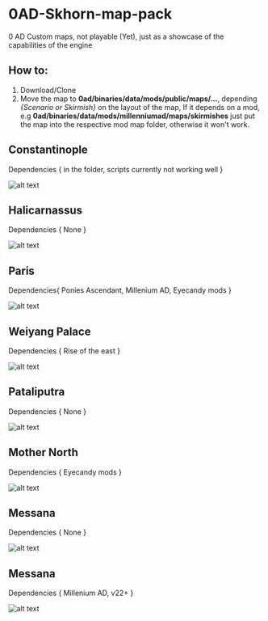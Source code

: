 # 0AD-Skhorn-map-pack
0 AD Custom maps, not playable (Yet), just as a showcase of the capabilities of the engine

## How to:

1. Download/Clone
2. Move the map to **0ad/binaries/data/mods/public/maps/...**, depending *{Scenario or Skirmish}* on the layout of the map, If it depends on a mod, e.g **0ad/binaries/data/mods/millenniumad/maps/skirmishes** just put the map into the respective mod map folder, otherwise it won't work.


## Constantinople

  Dependencies { in the folder, scripts currently not working well }
  
![alt text][Constantinople]

[Constantinople]: https://github.com/Skhorn/0AD-map-pack/blob/master/screenshots/Constantinople_preview.png "Constantinople"

## Halicarnassus

  Dependencies { None }
  
![alt text][Halicarnassus]

[Halicarnassus]: https://github.com/Skhorn/0AD-map-pack/blob/master/screenshots/Halicarnassus_preview.png "Halicarnassus"

## Paris

  Dependencies{ Ponies Ascendant, Millenium AD, Eyecandy mods }
  
![alt text][Paris]

[Paris]: https://github.com/Skhorn/0AD-map-pack/blob/master/screenshots/Paris_preview.png "Paris"

## Weiyang Palace
  
  Dependencies { Rise of the east }
  
![alt text][Weiyang]

[Weiyang]: https://github.com/Skhorn/0AD-map-pack/blob/master/screenshots/Weiyang_preview.png "Weiyang Palace"

## Pataliputra
  
  Dependencies { None }

![alt text][Pataliputra]

[Pataliputra]: https://github.com/Skhorn/0AD-map-pack/blob/master/screenshots/Pataliputra_preview.png "Pataliputra"

## Mother North
  
  Dependencies { Eyecandy mods }
  
![alt text][North]

[North]: https://github.com/Skhorn/0AD-map-pack/blob/master/screenshots/Mother_North_preview.png "Mother North"

## Messana

  Dependencies { None }
  
  ![alt text][Messana]

[Messana]: https://github.com/Skhorn/0AD-map-pack/blob/master/screenshots/Messana_preview.png "Messana"
  

## Messana

  Dependencies { Millenium AD, v22+ }
  
  ![alt text][Messana]

[Messana]: https://github.com/Skhorn/0AD-map-pack/blob/master/screenshots/Norsemen_preview.png "Norsemen"
